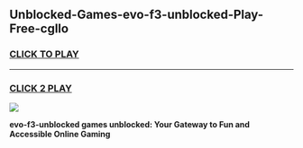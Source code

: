 
## Unblocked-Games-evo-f3-unblocked-Play-Free-cgllo
<h3>
<a href="https://premium76.site?title=evo-f3-unblocked&ref=12A">CLICK TO PLAY</a></h3>
<hr>

<h3>
<a href="https://premium76.site?title=evo-f3-unblocked&ref=12A">CLICK 2 PLAY</a>
  
</h3>

<a href="https://premium76.site?title=evo-f3-unblocked&ref=12A"><img src="https://clearcache.store/games.png"></a>


**evo-f3-unblocked games unblocked: Your Gateway to Fun and Accessible Online Gaming**
